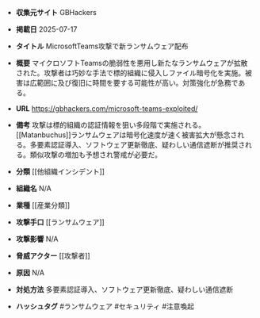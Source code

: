 - **収集元サイト**
GBHackers

- **掲載日**
2025-07-17

- **タイトル**
MicrosoftTeams攻撃で新ランサムウェア配布

- **概要**
マイクロソフトTeamsの脆弱性を悪用し新たなランサムウェアが拡散された。攻撃者は巧妙な手法で標的組織に侵入しファイル暗号化を実施。被害は広範囲に及び復旧に時間を要する可能性が高い。対策強化が急務である。

- **URL**
https://gbhackers.com/microsoft-teams-exploited/

- **備考**
攻撃は標的組織の認証情報を狙い多段階で実施される。[[Matanbuchus]]ランサムウェアは暗号化速度が速く被害拡大が懸念される。多要素認証導入、ソフトウェア更新徹底、疑わしい通信遮断が推奨される。類似攻撃の増加も予想され警戒が必要だ。

- **分類**
[[他組織インシデント]]

- **組織名**
N/A

- **業種**
[[産業分類]]

- **攻撃手口**
[[ランサムウェア]]

- **攻撃影響**
N/A

- **脅威アクター**
[[攻撃者]]

- **原因**
N/A

- **対処方法**
多要素認証導入、ソフトウェア更新徹底、疑わしい通信遮断

- **ハッシュタグ**
#ランサムウェア #セキュリティ #注意喚起
